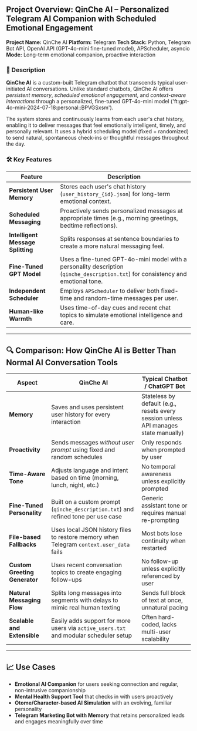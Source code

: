 ## Project Overview: **QinChe AI – Personalized Telegram AI Companion with Scheduled Emotional Engagement**

**Project Name:** QinChe AI
**Platform:** Telegram
**Tech Stack:** Python, Telegram Bot API, OpenAI API (GPT-4o-mini fine-tuned model), APScheduler, asyncio
**Mode:** Long-term emotional companion, proactive interaction

### 📝 Description

**QinChe AI** is a custom-built Telegram chatbot that transcends typical user-initiated AI conversations. Unlike standard chatbots, QinChe AI offers *persistent memory*, *scheduled emotional engagement*, and *context-aware interactions* through a personalized, fine-tuned GPT-4o-mini model ('ft:gpt-4o-mini-2024-07-18:personal::BPVGSxsm').

The system stores and continuously learns from each user's chat history, enabling it to deliver messages that feel emotionally intelligent, timely, and personally relevant. It uses a hybrid scheduling model (fixed + randomized) to send natural, spontaneous check-ins or thoughtful messages throughout the day.

### 🛠️ Key Features

| Feature                           | Description                                                                                                                       |
| --------------------------------- | --------------------------------------------------------------------------------------------------------------------------------- |
| **Persistent User Memory**        | Stores each user's chat history (`user_history_{id}.json`) for long-term emotional context.                                       |
| **Scheduled Messaging**           | Proactively sends personalized messages at appropriate times (e.g., morning greetings, bedtime reflections).                      |
| **Intelligent Message Splitting** | Splits responses at sentence boundaries to create a more natural messaging feel.                                                  |
| **Fine-Tuned GPT Model**          | Uses a fine-tuned GPT-4o-mini model with a personality description (`qinche_description.txt`) for consistency and emotional tone. |
| **Independent Scheduler**         | Employs `APScheduler` to deliver both fixed-time and random-time messages per user.                                               |
| **Human-like Warmth**             | Uses time-of-day cues and recent chat topics to simulate emotional intelligence and care.                                         |

---

## 🔍 Comparison: How QinChe AI is Better Than Normal AI Conversation Tools

| **Aspect**                    | **QinChe AI**                                                                           | **Typical Chatbot / ChatGPT Bot**                                                   |
| ----------------------------- | --------------------------------------------------------------------------------------- | ----------------------------------------------------------------------------------- |
| **Memory**                    | Saves and uses persistent user history for every interaction                            | Stateless by default (e.g., resets every session unless API manages state manually) |
| **Proactivity**               | Sends messages *without user prompt* using fixed and random schedules                   | Only responds when prompted by user                                                 |
| **Time-Aware Tone**           | Adjusts language and intent based on time (morning, lunch, night, etc.)                 | No temporal awareness unless explicitly prompted                                    |
| **Fine-Tuned Personality**    | Built on a custom prompt (`qinche_description.txt`) and refined tone per use case       | Generic assistant tone or requires manual re-prompting                              |
| **File-based Fallbacks**      | Uses local JSON history files to restore memory when Telegram `context.user_data` fails | Most bots lose continuity when restarted                                            |
| **Custom Greeting Generator** | Uses recent conversation topics to create engaging follow-ups                           | No follow-up unless explicitly referenced by user                                   |
| **Natural Messaging Flow**    | Splits long messages into segments with delays to mimic real human texting              | Sends full block of text at once, unnatural pacing                                  |
| **Scalable and Extensible**   | Easily adds support for more users via `active_users.txt` and modular scheduler setup   | Often hard-coded, lacks multi-user scalability                                      |

---

## 📈 Use Cases

* **Emotional AI Companion** for users seeking connection and regular, non-intrusive companionship
* **Mental Health Support Tool** that checks in with users proactively
* **Otome/Character-based AI Simulation** with an evolving, familiar personality
* **Telegram Marketing Bot with Memory** that retains personalized leads and engages meaningfully over time
